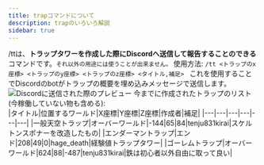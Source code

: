 ```yaml
---
title: trapコマンドについて
description: trapのいろいろ解説
sidebar: true
---
```

/ttは、**トラップタワーを作成した際にDiscordへ送信して報告することのできる**コマンドです。<small>それ以外の用途には使うことが出来ません。</small>
使用方法:
`/tt <トラップのx座標> <トラップのy座標> <トラップのz座標> <タイトル,補足> `
これを使用することでDiscordのbotがトラップの概要を埋め込みメッセージで送信します。<br>
![Discordに送信された際のプレビュー](https://gyazo.com/cc10bb4c01022e8ce3f7ec89d17252bb)
今までに作成されたトラップのリスト(今稼働していない物も含める):<br>
|タイトル|位置するワールド|X座標|Y座標|Z座標|作成者|補足|
|---|---|---|---|---|---|
|一般天空トラップ|オーバーワールド|-144|65|84|tenju831kirai|スケルトンスポナーを改造したもの|
|エンダーマントラップ|エンド|208|49|0|hage_death|経験値トラップタワー|
|ゴーレムトラップ|オーバーワールド|624|88|-487|tenju831kirai|鉄は初心者以外自由に取って良い|